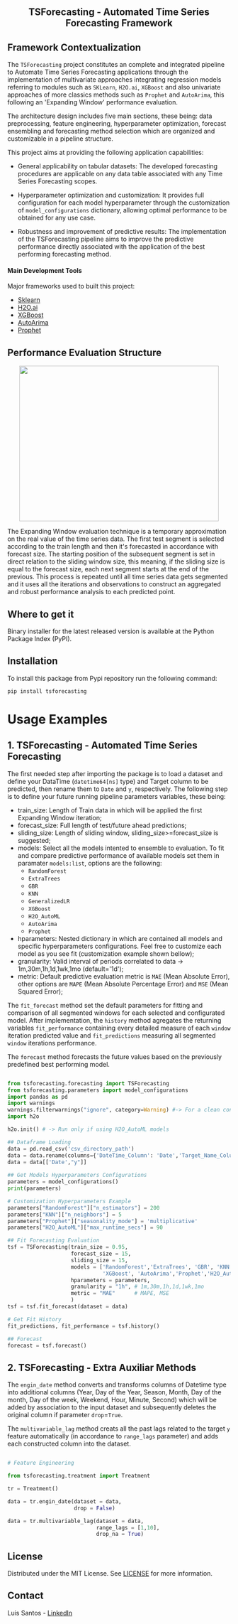 <br>
<p align="center">
  <h2 align="center"> TSForecasting - Automated Time Series Forecasting Framework
  <br>
  
## Framework Contextualization <a name = "ta"></a>

The `TSForecasting` project constitutes an complete and integrated pipeline to Automate Time Series Forecasting applications through the implementation of multivariate approaches integrating regression models referring to modules such as `SKLearn`, `H2O.ai`, `XGBoost` and also univariate approaches of more classics methods such as `Prophet` and `AutoArima`, this following an 'Expanding Window' performance evaluation.

The architecture design includes five main sections, these being: data preprocessing, feature engineering, hyperparameter optimization, forecast ensembling and forecasting method selection which are organized and customizable in a pipeline structure.

This project aims at providing the following application capabilities:

* General applicability on tabular datasets: The developed forecasting procedures are applicable on any data table associated with any Time Series Forecasting scopes.

* Hyperparameter optimization and customization: It provides full configuration for each model hyperparameter through the customization of `model_configurations` dictionary, allowing optimal performance to be obtained for any use case.
    
* Robustness and improvement of predictive results: The implementation of the TSForecasting pipeline aims to improve the predictive performance directly associated with the application of the best performing forecasting method. 
   
#### Main Development Tools <a name = "pre1"></a>

Major frameworks used to built this project: 

* [Sklearn](https://scikit-learn.org/stable/)
* [H2O.ai](https://docs.h2o.ai/h2o/latest-stable/h2o-docs/automl.html)
* [XGBoost](https://xgboost.readthedocs.io/en/stable/)
* [AutoArima](https://alkaline-ml.com/pmdarima/modules/generated/pmdarima.arima.auto_arima.html)
* [Prophet](https://facebook.github.io/prophet/docs/quick_start.html#python-api)
    
## Performance Evaluation Structure <a name = "ta"></a>

<p align="center">
  <img src="https://i.ibb.co/ctYj6tt/Expanding-Window-TSF.png" align="center" width="450" height="350" />
</p>  
    
The Expanding Window evaluation technique is a temporary approximation on the real value of the time series data. 
The first test segment is selected according to the train length and then it's forecasted in accordance with forecast size.
The starting position of the subsequent segment is set in direct relation to the sliding window size, this meaning, if the
sliding size is equal to the forecast size, each next segment starts at the end of the previous.
This process is repeated until all time series data gets segmented and it uses all the iterations and observations
to construct an aggregated and robust performance analysis to each predicted point.

## Where to get it <a name = "ta"></a>

Binary installer for the latest released version is available at the Python Package Index (PyPI).   

## Installation  

To install this package from Pypi repository run the following command:

```
pip install tsforecasting
```

# Usage Examples
    
## 1. TSForecasting - Automated Time Series Forecasting
    
The first needed step after importing the package is to load a dataset and define your DataTime (`datetime64[ns]` type) and Target column to be predicted, then rename them to `Date` and `y`, respectively.
The following step is to define your future running pipeline parameters variables, these being:
* train_size: Length of Train data in which will be applied the first Expanding Window iteration;  
* forecast_size: Full length of test/future ahead predictions;
* sliding_size: Length of sliding window, sliding_size>=forecast_size is suggested;
* models: Select all the models intented to ensemble to evaluation. To fit and compare predictive performance of available models set them in paramater `models:list`, options are the following:
  * `RandomForest`
  * `ExtraTrees`
  * `GBR`
  * `KNN`
  * `GeneralizedLR`
  * `XGBoost`
  * `H2O_AutoML`
  * `AutoArima`
  * `Prophet`
* hparameters: Nested dictionary in which are contained all models and specific hyperparameters configurations. Feel free to customize each model as you see fit (customization example shown bellow); 
* granularity: Valid interval of periods correlated to data -> 1m,30m,1h,1d,1wk,1mo (default='1d');
* metric: Default predictive evaluation metric is `MAE` (Mean Absolute Error), other options are `MAPE` (Mean Absolute Percentage Error) and `MSE`
(Mean Squared Error);
 
The `fit_forecast` method set the default parameters for fitting and comparison of all segmented windows for each selected and configurated model. After implementation, the `history` method agregates the returning variables `fit_performance` containing every detailed measure of each `window` iteration predicted value and `fit_predictions` measuring all segmented `window` iterations performance.

The `forecast` method forecasts the future values based on the previously predefined best performing model.
        
```py

from tsforecasting.forecasting import TSForecasting
from tsforecasting.parameters import model_configurations
import pandas as pd
import warnings
warnings.filterwarnings("ignore", category=Warning) #-> For a clean console
import h2o

h2o.init() # -> Run only if using H2O_AutoML models   

## Dataframe Loading
data = pd.read_csv('csv_directory_path') 
data = data.rename(columns={'DateTime_Column': 'Date','Target_Name_Column':'y'})
data = data[['Date',"y"]]
    
## Get Models Hyperparameters Configurations
parameters = model_configurations()
print(parameters)

# Customization Hyperparameters Example
parameters["RandomForest"]["n_estimators"] = 200
parameters["KNN"]["n_neighbors"] = 5
parameters["Prophet"]["seasonality_mode"] = 'multiplicative'
parameters["H2O_AutoML"]["max_runtime_secs"] = 90

## Fit Forecasting Evaluation
tsf = TSForecasting(train_size = 0.95,
                    forecast_size = 15,
                    sliding_size = 15,
                    models = ['RandomForest','ExtraTrees', 'GBR', 'KNN', 'GeneralizedLR',
                              'XGBoost', 'AutoArima','Prophet','H2O_AutoML'],
                    hparameters = parameters,
                    granularity = "1h", # 1m,30m,1h,1d,1wk,1mo
                    metric = "MAE"      # MAPE, MSE
                    )
tsf = tsf.fit_forecast(dataset = data)

# Get Fit History
fit_predictions, fit_performance = tsf.history()

## Forecast
forecast = tsf.forecast()

```  

## 2. TSForecasting - Extra Auxiliar Methods
    
The `engin_date` method converts and transforms columns of Datetime type into additional columns (Year, Day of the  Year, Season, Month, Day of the month, Day of the week, Weekend, Hour, Minute, Second) which will be added by association to the input dataset and subsequently deletes the original column if parameter `drop`=`True`.

The `multivariable_lag` method creats all the past lags related to the target `y` feature automatically (in accordance to `range_lags` parameter) and adds each constructed column into the dataset.
 
```py   

# Feature Engineering 

from tsforecasting.treatment import Treatment

tr = Treatment()

data = tr.engin_date(dataset = data,
                     drop = False) 

data = tr.multivariable_lag(dataset = data,
                            range_lags = [1,10],
                            drop_na = True)    
```
    
## License

Distributed under the MIT License. See [LICENSE](https://github.com/TsLu1s/TSForecasting/blob/main/LICENSE) for more information.

## Contact 
 
Luis Santos - [LinkedIn](https://www.linkedin.com/in/lu%C3%ADsfssantos/)
